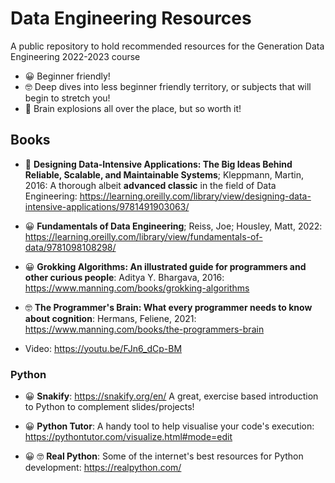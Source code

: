 # Data Engineering Resources
A public repository to hold recommended resources for the Generation Data Engineering 2022-2023 course

- 😀 Beginner friendly!
- 🤓 Deep dives into less beginner friendly territory, or subjects that will begin to stretch you!
- 🤯 Brain explosions all over the place, but so worth it!

## Books

* 🤯 __Designing Data-Intensive Applications: The Big Ideas Behind Reliable, Scalable, and Maintainable Systems__; Kleppmann, Martin, 2016: A thorough albeit __advanced classic__ in the field of Data Engineering: https://learning.oreilly.com/library/view/designing-data-intensive-applications/9781491903063/

* 😀 __Fundamentals of Data Engineering__; Reiss, Joe; Housley, Matt, 2022: https://learning.oreilly.com/library/view/fundamentals-of-data/9781098108298/

* 😀 __Grokking Algorithms: An illustrated guide for programmers and other curious people__: Aditya Y. Bhargava, 2016: https://www.manning.com/books/grokking-algorithms

* 🤓 __The Programmer's Brain: What every programmer needs to know about cognition__: Hermans, Feliene, 2021: https://www.manning.com/books/the-programmers-brain

* Video: https://youtu.be/FJn6_dCp-BM

### Python

* 😀 __Snakify__: https://snakify.org/en/ A great, exercise based introduction to Python to complement slides/projects!

* 😀 __Python Tutor__: A handy tool to help visualise your code's execution: https://pythontutor.com/visualize.html#mode=edit

* 😀 🤓 __Real Python__: Some of the internet's best resources for Python development: https://realpython.com/


